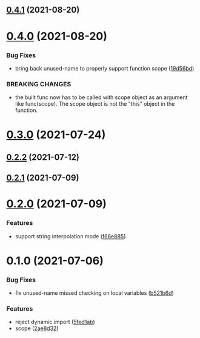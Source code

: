 ## [0.4.1](https://github.com/3cp/scoped-eval/compare/v0.4.0...v0.4.1) (2021-08-20)



# [0.4.0](https://github.com/3cp/scoped-eval/compare/v0.3.0...v0.4.0) (2021-08-20)


### Bug Fixes

* bring back unused-name to properly support function scope ([19d56bd](https://github.com/3cp/scoped-eval/commit/19d56bd3e9e37a7faf5264c2abfdc53c00cdd090))


### BREAKING CHANGES

* the built func now has to be called with scope
object as an argument like func(scope). The scope object is not
the "this" object in the function.



# [0.3.0](https://github.com/3cp/scoped-eval/compare/v0.2.2...v0.3.0) (2021-07-24)



## [0.2.2](https://github.com/3cp/scoped-eval/compare/v0.2.1...v0.2.2) (2021-07-12)



## [0.2.1](https://github.com/3cp/scoped-eval/compare/v0.2.0...v0.2.1) (2021-07-09)



# [0.2.0](https://github.com/3cp/scoped-eval/compare/v0.1.0...v0.2.0) (2021-07-09)


### Features

* support string interpolation mode ([f66e885](https://github.com/3cp/scoped-eval/commit/f66e8851afbbf75d7be009f137c4f0535743d671))



# 0.1.0 (2021-07-06)


### Bug Fixes

* fix unused-name missed checking on local variables ([b521b6d](https://github.com/3cp/scoped-eval/commit/b521b6d9007430099e1ee50b1149e0351b7bd58a))


### Features

* reject dynamic import ([5fed1ab](https://github.com/3cp/scoped-eval/commit/5fed1abe54fce0ab4a3e0c4fb7ecd760a0b4870a))
* scope ([2ae8d32](https://github.com/3cp/scoped-eval/commit/2ae8d3296d616fb5675f68872e13733486fba686))




